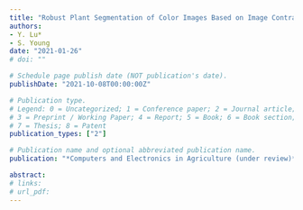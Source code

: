 ```yaml
---
title: "Robust Plant Segmentation of Color Images Based on Image Contrast Optimization"
authors: 
- Y. Lu* 
- S. Young
date: "2021-01-26"
# doi: ""

# Schedule page publish date (NOT publication's date).
publishDate: "2021-10-08T00:00:00Z"

# Publication type.
# Legend: 0 = Uncategorized; 1 = Conference paper; 2 = Journal article;
# 3 = Preprint / Working Paper; 4 = Report; 5 = Book; 6 = Book section;
# 7 = Thesis; 8 = Patent
publication_types: ["2"]

# Publication name and optional abbreviated publication name.
publication: "*Computers and Electronics in Agriculture (under review)*"

abstract: 
# links:
# url_pdf: 
---
```

